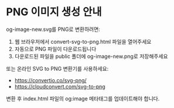 # PNG 이미지 생성 안내

og-image-new.svg를 PNG로 변환하려면:

1. 웹 브라우저에서 convert-svg-to-png.html 파일을 열어주세요
2. 자동으로 PNG 파일이 다운로드됩니다
3. 다운로드된 파일을 public 폴더에 og-image-new.png로 저장해주세요

또는 온라인 SVG to PNG 변환기를 사용하세요:
- https://convertio.co/svg-png/
- https://cloudconvert.com/svg-to-png

변환 후 index.html 파일의 og:image 메타태그를 업데이트해야 합니다.